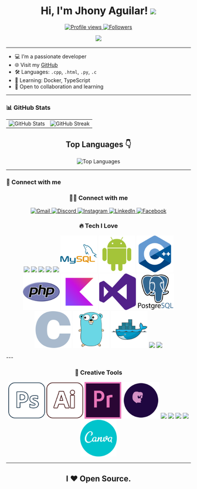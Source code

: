 <h1 align="center">
  Hi, I'm Jhony Aguilar!
  <a href="https://github.com/Jhony410" target="_self">
    <img src="https://media.giphy.com/media/hvRJCLFzcasrR4ia7z/giphy.gif" width="30">
  </a>
</h1>

<p align="center">
  <a href="https://github.com/Jhony410">
    <img src="https://komarev.com/ghpvc/?username=Jhony410&label=Profile%20views&color=0e75b6&style=flat" alt="Profile views" />
  </a>
  <a href="https://github.com/Jhony410">
    <img src="https://img.shields.io/github/followers/Jhony410?label=Followers" alt="Followers" />
  </a>
</p>

<p align="center">
  <img src="https://readme-typing-svg.herokuapp.com?lines=Hi,+I'm+Jhony;Desarrollador+Junior;Amante+de+la+tecnología+y+de+la+edición;Siempre+aprendiendo+cosas+nuevas&center=true&width=600&height=45&color=36bce8&vCenter=true&size=22">
</p>

---

- 💻 I’m a passionate developer  
- 🌐 Visit my [GitHub](https://github.com/Jhony410)  
- 🛠️ Languages: `.cpp`, `.html`, `.py`, `.c`
- 🧠 Learning: Docker, TypeScript  
- 🌟 Open to collaboration and learning  

---

### 📊 GitHub Stats

<table align="center">
  <tr>
    <td>
      <img src="https://github-readme-stats.vercel.app/api?username=Jhony410&theme=date_night&show_icons=true" alt="GitHub Stats"/>
    </td>
    <td>
      <img src="https://github-readme-streak-stats.herokuapp.com?user=Jhony410&theme=date_night" alt="GitHub Streak"/>
    </td>
  </tr>
</table>

<h2 align="center">Top Languages 👇</h4>
<p align="center">
  <img src="https://github-readme-stats.vercel.app/api/top-langs/?username=Jhony410&layout=compact&theme=date_night" alt="Top Languages" />
</p>

---

### 🤝 Connect with me

<h3 align="center">🤝🏻 Connect with me</h3>

<p align="center">
  <a href="mailto:jhonykey1415@gmail.com">
    <img src="https://img.shields.io/badge/Gmail-D14836.svg?style=for-the-badge&logo=gmail&logoColor=white" alt="Gmail" />
  </a>
  <a href="https://discord.com/users/889653772870107146" title="Jhon key#3596">
    <img src="https://img.shields.io/badge/Discord-5865F2.svg?style=for-the-badge&logo=discord&logoColor=white" alt="Discord" />
  </a>
  <a href="https://www.instagram.com/jhonykey1415">
    <img src="https://img.shields.io/badge/Instagram-E4405F.svg?style=for-the-badge&logo=instagram&logoColor=white" alt="Instagram" />
  </a>
  <a href="https://www.linkedin.com/in/jhon-aguilar-2388bb373">
    <img src="https://img.shields.io/badge/LinkedIn-0077B5.svg?style=for-the-badge&logo=linkedin&logoColor=white" alt="LinkedIn" />
  </a>
  <a href="https://www.facebook.com/jhon.aguilar.7739814">
    <img src="https://img.shields.io/badge/Facebook-1877F2.svg?style=for-the-badge&logo=facebook&logoColor=white" alt="Facebook" />
  </a>
</p>



<h3 align="center">🔥 Tech I Love</h3>
<p align="center">
  <!-- JavaScript -->
  <img src="https://media3.giphy.com/media/ln7z2eWriiQAllfVcn/200w.webp" width="100">
  <!-- Python -->
  <img src="https://media.giphy.com/media/KAq5w47R9rmTuvWOWa/giphy.gif" width="100">
  <!-- React -->
  <img src="https://media.giphy.com/media/eNAsjO55tPbgaor7ma/giphy.gif" width="100">
  <!-- GitHub -->
  <img src="https://i.giphy.com/media/KzJkzjggfGN5Py6nkT/200.webp" width="100">
  <!-- VS Code -->
  <img src="https://i.giphy.com/media/IdyAQJVN2kVPNUrojM/200.webp" width="100">
  <!-- MySQL -->
  <img src="https://raw.githubusercontent.com/devicons/devicon/master/icons/mysql/mysql-original-wordmark.svg" width="100">
  <!-- Android Studio -->
  <img src="https://raw.githubusercontent.com/devicons/devicon/master/icons/android/android-original.svg" width="100">
  <!-- C++ -->
  <img src="https://raw.githubusercontent.com/devicons/devicon/master/icons/cplusplus/cplusplus-original.svg" width="100">
  <!-- PHP -->
  <img src="https://raw.githubusercontent.com/devicons/devicon/master/icons/php/php-original.svg" width="100">
  <!-- Kotlin -->
  <img src="https://raw.githubusercontent.com/devicons/devicon/master/icons/kotlin/kotlin-original.svg" width="100">
  <!-- Visual Studio -->
  <img src="https://raw.githubusercontent.com/devicons/devicon/master/icons/visualstudio/visualstudio-plain.svg" width="100">
  <!-- PostgreSQL -->
  <img src="https://raw.githubusercontent.com/devicons/devicon/master/icons/postgresql/postgresql-original-wordmark.svg" width="100">
  <!-- C (respaldo) -->
  <img src="https://raw.githubusercontent.com/devicons/devicon/master/icons/c/c-original.svg" width="100">
  <!-- GO (respaldo) -->
  <img src="https://raw.githubusercontent.com/devicons/devicon/master/icons/go/go-original.svg" width="100">
  <!-- Docker (respaldo) -->
  <img src="https://raw.githubusercontent.com/devicons/devicon/master/icons/docker/docker-original.svg" width="100">
  <!-- HTML -->
  <img src="https://media.giphy.com/media/XAxylRMCdpbEWUAvr8/giphy.gif" width="100">
  <!-- CSS -->
  <img src="https://media.giphy.com/media/fsEaZldNC8A1PJ3mwp/giphy.gif" width="100">
</p>
---


<h3 align="center">🎨 Creative Tools</h3>
<p align="center">
  <!-- Photoshop -->
  <img src="https://raw.githubusercontent.com/devicons/devicon/master/icons/photoshop/photoshop-line.svg" width="100">
  <!-- Illustrator -->
  <img src="https://raw.githubusercontent.com/devicons/devicon/master/icons/illustrator/illustrator-line.svg" width="100">
  <!-- Premiere Pro -->
  <img src="https://raw.githubusercontent.com/devicons/devicon/master/icons/premierepro/premierepro-original.svg" width="100">
  <!-- After Effects -->
  <img src="https://raw.githubusercontent.com/devicons/devicon/master/icons/aftereffects/aftereffects-original.svg" width="100">
  <!-- Lightroom -->
  <img src="https://upload.wikimedia.org/wikipedia/commons/b/b6/Adobe_Photoshop_Lightroom_CC_icon.svg" width="100">
  <!-- CapCut -->
  <img src="https://upload.wikimedia.org/wikipedia/commons/0/07/CapCut_Logo.svg" width="100">
  <!-- DaVinci Resolve -->
  <img src="https://upload.wikimedia.org/wikipedia/commons/9/90/DaVinci_Resolve_17_logo.svg" width="100">
  <!-- Camera RAW -->
  <img src="https://upload.wikimedia.org/wikipedia/commons/6/66/Adobe_Camera_Raw_Icon.svg" width="100">
  <!-- Canva -->
  <img src="https://raw.githubusercontent.com/devicons/devicon/master/icons/canva/canva-original.svg" width="100">
</p>

---

<h2 align="center">
   I ❤ Open Source.
</h2>
